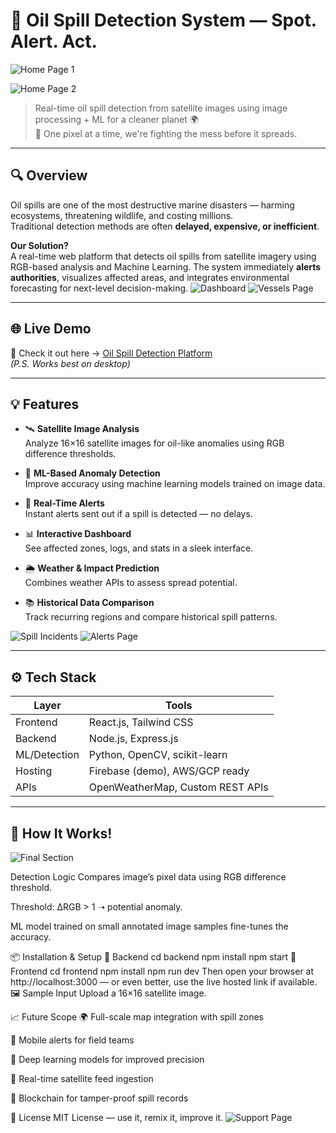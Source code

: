 # 🌊 Oil Spill Detection System — Spot. Alert. Act.
![Home Page 1](./Screenshot%202025-06-05%20014811.png)

![Home Page 2](./Screenshot%202025-06-05%20014817.png)



> Real-time oil spill detection from satellite images using image processing + ML for a cleaner planet 🌍  
> 🚨 One pixel at a time, we're fighting the mess before it spreads.


---

## 🔍 Overview

Oil spills are one of the most destructive marine disasters — harming ecosystems, threatening wildlife, and costing millions.  
Traditional detection methods are often **delayed, expensive, or inefficient**.

**Our Solution?**  
A real-time web platform that detects oil spills from satellite imagery using RGB-based analysis and Machine Learning. The system immediately **alerts authorities**, visualizes affected areas, and integrates environmental forecasting for next-level decision-making.
![Dashboard](./Screenshot%202025-06-05%20014827.png)
![Vessels Page](./Screenshot%202025-06-05%20014835.png)

---

## 🌐 Live Demo

🎯 Check it out here → [Oil Spill Detection Platform](https://kzmo9ire5sbeaberct9w.lite.vusercontent.net/)  
*(P.S. Works best on desktop)*

---

## 💡 Features

- 🛰️ **Satellite Image Analysis**  
  Analyze 16×16 satellite images for oil-like anomalies using RGB difference thresholds.

- 🤖 **ML-Based Anomaly Detection**  
  Improve accuracy using machine learning models trained on image data.

- 📡 **Real-Time Alerts**  
  Instant alerts sent out if a spill is detected — no delays.

- 📊 **Interactive Dashboard**  
  See affected zones, logs, and stats in a sleek interface.

- 🌦️ **Weather & Impact Prediction**  
  Combines weather APIs to assess spread potential.

- 📚 **Historical Data Comparison**  
  Track recurring regions and compare historical spill patterns.
  
![Spill Incidents](./Screenshot%202025-06-05%20014842.png)
![Alerts Page](./Screenshot%202025-06-05%20014855.png)

---

## ⚙️ Tech Stack

| Layer     | Tools                            |
|-----------|----------------------------------|
| Frontend  | React.js, Tailwind CSS           |
| Backend   | Node.js, Express.js              |
| ML/Detection | Python, OpenCV, scikit-learn  |
| Hosting   | Firebase (demo), AWS/GCP ready   |
| APIs      | OpenWeatherMap, Custom REST APIs |

---

## 🧠 How It Works!
![Final Section](./Screenshot%202025-06-05%20015420.png)






Detection Logic
Compares image’s pixel data using RGB difference threshold.

Threshold: ΔRGB > 1 ➝ potential anomaly.

ML model trained on small annotated image samples fine-tunes the accuracy.


📦 Installation & Setup
🔧 Backend
cd backend
npm install
npm start
🎨 Frontend
cd frontend
npm install
npm run dev
Then open your browser at http://localhost:3000 — or even better, use the live hosted link if available.
🖼️ Sample Input
Upload a 16×16 satellite image.

📈 Future Scope
🌍 Full-scale map integration with spill zones

📲 Mobile alerts for field teams

🧠 Deep learning models for improved precision

📡 Real-time satellite feed ingestion

🪪 Blockchain for tamper-proof spill records

📜 License
MIT License — use it, remix it, improve it.
![Support Page](./Screenshot%202025-06-05%20014905.png)




